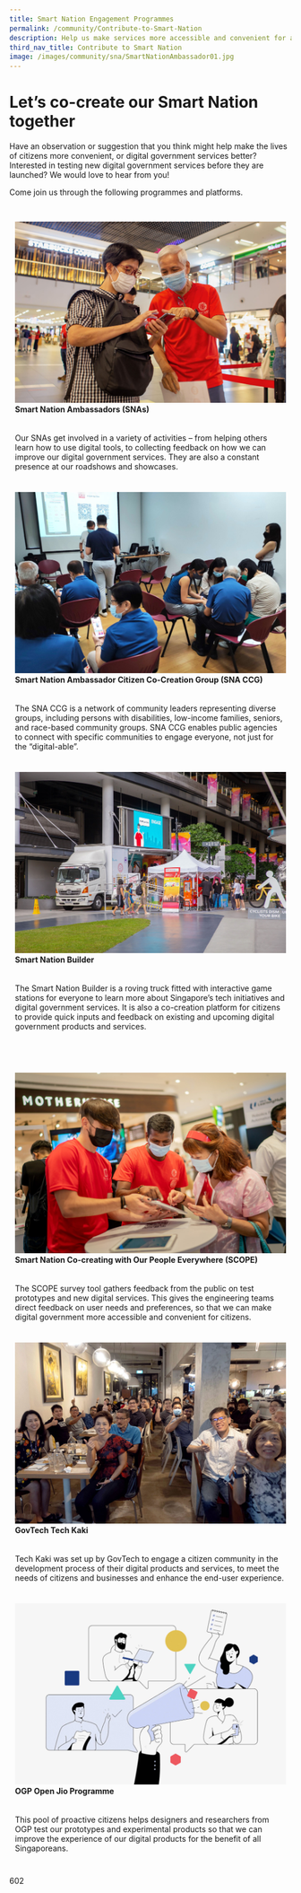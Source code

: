 ```yaml
---
title: Smart Nation Engagement Programmes
permalink: /community/Contribute-to-Smart-Nation
description: Help us make services more accessible and convenient for all Singaporeans.
third_nav_title: Contribute to Smart Nation
image: /images/community/sna/SmartNationAmbassador01.jpg
---
```

# Let’s co-create our Smart Nation together

Have an observation or suggestion that you think might help make the lives of citizens more convenient, or digital government services better? Interested in testing new digital government services before they are launched? We would love to hear from you! 

Come join us through the following programmes and platforms.

<div class="row" style="padding: 20px 0px 0px 0px;">

<div class="col" style="padding: 10px 10px 10px 10px;">
<a href="/community/smart-nation-ambassadors"><img src="/images/community/sna/SmartNationAmbassador07.jpeg" alt="Smart Nation Ambassadors (SNAs"></a><br><div class="header"><b>Smart Nation Ambassadors (SNAs)</b></div><br><div class="para"><br>Our SNAs get involved in a variety of activities – from helping others learn how to use digital tools, to collecting feedback on how we can  improve our digital government services. They are also a constant presence at our roadshows and showcases.</div>
	<br></div>
	
<div class="col" style="padding: 10px 10px 10px 10px;">
<a href="/community/snaccg"><img src="/images/community/CCG/SNACCG_01.jpeg" alt="Smart Nation Ambassador Citizen Co-Creation Group (SNA CCG)" alt="Smart Nation Ambassador Citizen Co-Creation Group (SNA CCG)"></a><br><div class="header"><b>Smart Nation Ambassador Citizen Co-Creation Group (SNA CCG)</b></div><br><div class="para"><br>The SNA CCG is a network of community leaders representing diverse groups, including persons with disabilities, low-income families, seniors, and race-based community groups. SNA CCG enables public agencies to connect with specific communities to engage everyone, not just for the “digital-able”.</div>
	<br></div>

<div class="col" style="padding: 10px 10px 10px 10px;">
<a href="/community/showcases/builder"><img src="/images/community/builder/Smart_Nation_Builder_25.jpeg" alt="Smart Nation Builder" alt="Smart Nation Builder"></a><br><div class="header"><b>Smart Nation Builder</b></div><br><div class="para"><br>The Smart Nation Builder is a roving truck fitted with interactive game stations for everyone to learn more about Singapore’s tech initiatives and digital government services. It is also a co-creation platform for citizens to provide quick inputs and feedback on existing and upcoming digital government products and services.
</div>
	<br></div>

</div><br>

<div class="row" style="padding: 20px 0px 0px 0px;">

<div class="col" style="padding: 10px 10px 10px 10px;">
<a href="/community/SCOPE"><img src="/images/community/sna/SmartNationAmbassador01.jpg" alt="Smart Nation Co-creating with Our People Everywhere (SCOPE)"></a><br><div class="header"><b>Smart Nation Co-creating with Our People Everywhere (SCOPE)</b></div><br><div class="para"><br>The SCOPE survey tool gathers feedback from the public on test prototypes and new digital services. This gives the engineering teams direct feedback on user needs and preferences, so that we can make digital government more accessible and convenient for citizens.</div>
	<br></div>

<div class="col" style="padding: 10px 10px 10px 10px;">
<a href="/community/techkaki"><img src="/images/community/TechKaki/TechKaki_01.jpeg" alt="GovTech Tech Kaki"></a><br><div class="header"><b>GovTech Tech Kaki</b></div><br><div class="para"><br>Tech Kaki was set up by GovTech to engage a citizen community in the development process of their digital products and services, to meet the needs of citizens and businesses and enhance the end-user experience.</div>
	<br></div>
<div class="col" style="padding: 10px 10px 10px 10px;">
<a href="/community/openjio"><img src="/images/community/OpenJio/OpenJio_01.jpeg" alt="OGP Open Jio Programme" alt="OGP Open Jio Programme"></a><br><div class="header"><b>OGP Open Jio Programme</b></div><br><div class="para"><br>This pool of proactive citizens helps designers and researchers from OGP test our prototypes and experimental products so that we can improve the experience of our digital products for the benefit of all Singaporeans.
</div>
	<br></div>
	
</div>

602